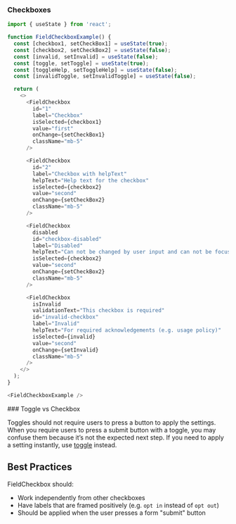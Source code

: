 ### Checkboxes

```js
import { useState } from 'react';

function FieldCheckboxExample() {
  const [checkbox1, setCheckBox1] = useState(true);
  const [checkbox2, setCheckBox2] = useState(false);
  const [invalid, setInvalid] = useState(false);
  const [toggle, setToggle] = useState(true);
  const [toggleHelp, setToggleHelp] = useState(false);
  const [invalidToggle, setInvalidToggle] = useState(false);

  return (
    <>
      <FieldCheckbox
        id="1"
        label="Checkbox"
        isSelected={checkbox1}
        value="first"
        onChange={setCheckBox1}
        className="mb-5"
      />

      <FieldCheckbox
        id="2"
        label="Checkbox with helpText"
        helpText="Help text for the checkbox"
        isSelected={checkbox2}
        value="second"
        onChange={setCheckBox2}
        className="mb-5"
      />

      <FieldCheckbox
        disabled
        id="checkbox-disabled"
        label="Disabled"
        helpText="Can not be changed by user input and can not be focused"
        isSelected={checkbox2}
        value="second"
        onChange={setCheckBox2}
        className="mb-5"
      />

      <FieldCheckbox
        isInvalid
        validationText="This checkbox is required"
        id="invalid-checkbox"
        label="Invalid"
        helpText="For required acknowledgements (e.g. usage policy)"
        isSelected={invalid}
        value="second"
        onChange={setInvalid}
        className="mb-5"
      />
    </>
  );
}

<FieldCheckboxExample />
```

<div className="styleguide__callout">
### Toggle vs Checkbox

Toggles should not require users to press a button to apply the settings. When you require users to press a submit button with a toggle, you may confuse them because it’s not the expected next step. If you need to apply a setting instantly, use [toggle](/#/Components/FieldToggle) instead.
</div>

## Best Practices

FieldCheckbox should:

* Work independently from other checkboxes
* Have labels that are framed positively (e.g. `opt in` instead of `opt out`)
* Should be applied when the user presses a form "submit" button
